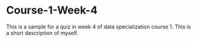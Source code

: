 # Course-1-Week-4
This is a sample for a quiz in week 4 of data specialization course 1.
This is a short description of myself.
